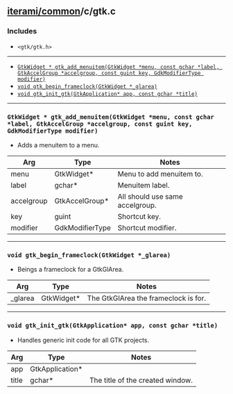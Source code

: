 [iterami/common](https://github.com/iterami/Docs.htm/blob/gh-pages/common/README.md)/c/gtk.c
--------------------------------------------------------------------------------------------

### Includes
* `<gtk/gtk.h>`

---

* [`GtkWidget * gtk_add_menuitem(GtkWidget *menu, const gchar *label, GtkAccelGroup *accelgroup, const guint key, GdkModifierType modifier)`](#gtkwidget--gtk_add_menuitemgtkwidget-menu-const-gchar-label-gtkaccelgroup-accelgroup-const-guint-key-gdkmodifiertype-modifier)
* [`void gtk_begin_frameclock(GtkWidget *_glarea)`](#void-gtk_begin_frameclockgtkwidget-_glarea)
* [`void gtk_init_gtk(GtkApplication* app, const gchar *title)`](#void-gtk_init_gtkgtkapplication-app-const-gchar-title)

---

### `GtkWidget * gtk_add_menuitem(GtkWidget *menu, const gchar *label, GtkAccelGroup *accelgroup, const guint key, GdkModifierType modifier)`
* Adds a menuitem to a menu.

Arg        | Type            | Notes
-----------|-----------------|--------------------------------
menu       | GtkWidget*      | Menu to add menuitem to.
label      | gchar*          | Menuitem label.
accelgroup | GtkAccelGroup*  | All should use same accelgroup.
key        | guint           | Shortcut key.
modifier   | GdkModifierType | Shortcut modifier.

---

### `void gtk_begin_frameclock(GtkWidget *_glarea)`
* Beings a frameclock for a GtkGlArea.

Arg     | Type       | Notes
--------|------------|-------------------------------------
_glarea | GtkWidget* | The GtkGlArea the frameclock is for.

---

### `void gtk_init_gtk(GtkApplication* app, const gchar *title)`
* Handles generic init code for all GTK projects.

Arg   | Type            | Notes
------|-----------------|--------------------------------------------------
app   | GtkApplication* |
title | gchar*          | The title of the created window.
